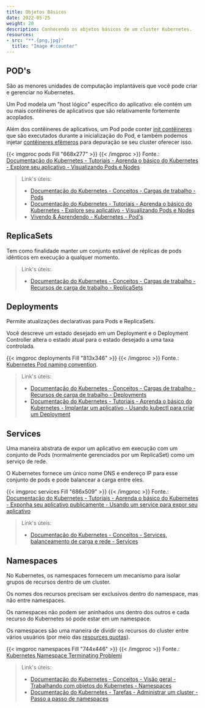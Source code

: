 ```yaml
---
title: Objetos Básicos
date: 2022-05-25
weight: 20
description: Conhecendo os objetos básicos de um cluster Kubernetes.
resources:
- src: "**.{png,jpg}"
  title: "Image #:counter"
---
```


## POD's

São as menores unidades de computação implantáveis ​​que você pode criar e gerenciar no Kubernetes.

Um Pod modela um "host lógico" específico do aplicativo: ele contém um ou mais contêineres de aplicativos que são relativamente fortemente acoplados.

Além dos contêineres de aplicativos, um Pod pode conter [init contêineres](https://kubernetes.io/docs/concepts/workloads/pods/init-containers/) que são executados durante a inicialização do Pod, e também podemos injetar [contêineres efêmeros](https://kubernetes.io/docs/concepts/workloads/pods/ephemeral-containers/) para depuração se seu cluster oferecer isso.

{{< imgproc pods Fill "668x277" >}} {{< /imgproc >}}
Fonte.: [Documentação do Kubernetes - Tutoriais - Aprenda o básico do Kubernetes - Explore seu aplicativo - Visualizando Pods e Nodes](https://kubernetes.io/docs/tutorials/kubernetes-basics/explore/explore-intro/)

> Link's úteis:
>
> - [Documentação do Kubernetes - Conceitos - Cargas de trabalho - Pods](https://kubernetes.io/docs/concepts/workloads/pods/)
> - [Documentação do Kubernetes - Tutoriais - Aprenda o básico do Kubernetes - Explore seu aplicativo - Visualizando Pods e Nodes](https://kubernetes.io/docs/tutorials/kubernetes-basics/explore/explore-intro/)
> - [Vivendo & Aprendendo - Kubernetes - Pod's](../../../../blog/kubernetes/pods/)

## ReplicaSets

Tem como finalidade manter um conjunto estável de réplicas de pods idênticos em execução a qualquer momento.

> Link's úteis:
>
> - [Documentação do Kubernetes - Conceitos - Cargas de trabalho - Recursos de carga de trabalho - ReplicaSets](https://kubernetes.io/docs/concepts/workloads/controllers/replicaset/)

## Deployments

Permite atualizações declarativas para Pods e ReplicaSets.

Você descreve um estado desejado em um Deployment e o Deployment Controller altera o estado atual para o estado desejado a uma taxa controlada.

{{< imgproc deployments Fill "813x346" >}} {{< /imgproc >}}
Fonte.: [Kubernetes Pod naming convention](https://faun.pub/kubernetes-pod-naming-convention-78272fcc53ed).

> Link's úteis:
>
> - [Documentação do Kubernetes - Conceitos - Cargas de trabalho - Recursos de carga de trabalho - Deployments](https://kubernetes.io/docs/concepts/workloads/controllers/deployment/)
> - [Documentação do Kubernetes - Tutoriais - Aprenda o básico do Kubernetes - Implantar um aplicativo - Usando kubectl para criar um Deployment](https://kubernetes.io/docs/tutorials/kubernetes-basics/deploy-app/deploy-intro/)

## Services

Uma maneira abstrata de expor um aplicativo em execução com um conjunto de Pods (normalmente gerenciados por um ReplicaSet) como um serviço de rede.

O Kubernetes fornece um único nome DNS e endereço IP para esse conjunto de pods e pode balancear a carga entre eles.

{{< imgproc services Fill "686x509" >}} {{< /imgproc >}}
Fonte.: [Documentação do Kubernetes - Tutoriais - Aprenda o básico do Kubernetes - Exponha seu aplicativo publicamente - Usando um service para expor seu aplicativo](https://kubernetes.io/docs/tutorials/kubernetes-basics/expose/expose-intro/)

> Link's úteis:
>
> - [Documentação do Kubernetes - Conceitos - Services, balanceamento de carga e rede - Services](https://kubernetes.io/docs/concepts/services-networking/service/)

## Namespaces

No Kubernetes, os namespaces fornecem um mecanismo para isolar grupos de recursos dentro de um cluster.

Os nomes dos recursos precisam ser exclusivos dentro do namespace, mas não entre namespaces.

Os namespaces não podem ser aninhados uns dentro dos outros e cada recurso do Kubernetes só pode estar em um namespace.

Os namespaces são uma maneira de dividir os recursos do cluster entre vários usuários (por meio das [resources quotas](https://kubernetes.io/docs/concepts/policy/resource-quotas/)).

{{< imgproc namespaces Fill "744x446" >}} {{< /imgproc >}}
Fonte.: [Kubernetes Namespace Terminating Problemi](https://www.mshowto.org/kubernetes-namespace-terminating-problemi.html)

> Link's úteis:
>
> - [Documentação do Kubernetes - Conceitos - Visão geral - Trabalhando com objetos do Kubernetes - Namespaces](https://kubernetes.io/docs/concepts/overview/working-with-objects/namespaces/)
> - [Documentação do Kubernetes - Tarefas - Administrar um cluster - Passo a passo de namespaces](https://kubernetes.io/docs/tasks/administer-cluster/namespaces-walkthrough/)
